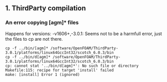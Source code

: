 ## 1. ThirdParty compilation

### An error copying [agm]* files
Happens for versions: -v1606+,-3.0.1:
Seems not to be a harmfull error, just the files to cp are not there.


```
cp -f ../bin/[agm]* /software/OpenFOAM/ThirdParty-3.0.1/platforms/linux64GccInt32/scotch_6.0.3/bin
cp -f ../bin/d[agm]* /software/OpenFOAM/ThirdParty-3.0.1/platforms/linux64GccInt32/scotch_6.0.3/bin
cp: cannot stat '../bin/d[agm]*': No such file or directory
Makefile:115: recipe for target 'install' failed
make: [install] Error 1 (ignored)
```

##


